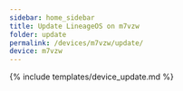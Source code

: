 ```yaml
---
sidebar: home_sidebar
title: Update LineageOS on m7vzw
folder: update
permalink: /devices/m7vzw/update/
device: m7vzw
---
```

{% include templates/device_update.md %}

